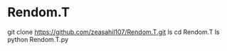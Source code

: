 # Rendom.T

git clone https://github.com/zeasahil107/Rendom.T.git
ls
cd Rendom.T
ls
python Rendom.T.py
